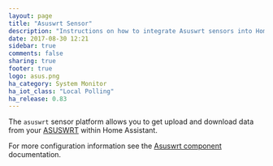 ```yaml
---
layout: page
title: "Asuswrt Sensor"
description: "Instructions on how to integrate Asuswrt sensors into Home Assistant."
date: 2017-08-30 12:21
sidebar: true
comments: false
sharing: true
footer: true
logo: asus.png
ha_category: System Monitor
ha_iot_class: "Local Polling"
ha_release: 0.83
---
```


The `asuswrt` sensor platform allows you to get upload and download data from your [ASUSWRT](http://event.asus.com/2013/nw/ASUSWRT/) within Home Assistant.

For more configuration information see the [Asuswrt component](/components/asuswrt/) documentation.
